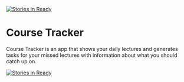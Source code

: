 [![Stories in Ready](https://badge.waffle.io/henrikbossart/courseTracker.png?label=ready&title=Ready)](https://waffle.io/henrikbossart/courseTracker)

# Course Tracker

Course Tracker is an app that shows your daily lectures and generates tasks
for your missed lectures with information about what you should catch up on.

[![Stories in Ready](https://badge.waffle.io/henrikbossart/courseTracker.png?label=ready&title=Ready)](http://waffle.io/henrikbossart/courseTracker)

